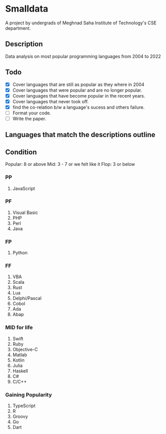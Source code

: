 # Smalldata
A project by undergrads of Meghnad Saha Institute of Technology's CSE department.


## Description 
Data analysis on most popular programming languages from 2004 to 2022

## Todo

- [x] Cover languages that are still as popular as they where in 2004
- [x] Cover languages that were popular and are no longer popular.
- [x] Cover languages that have become popular in the recent years.
- [x] Cover languages that never took off.
- [x] find the co-relation b/w a language's sucess and others failure.
- [ ] Format your code.
- [ ] Write the paper.

## Languages that match the descriptions outline

## Condition

Popular: 8 or above
Mid: 3 - 7 or we felt like it
Flop: 3 or below

### PP 
1. JavaScript

### PF
1. Visual Basic	
1. PHP
1. Perl
1. Java

### FP
1. Python

### FF
1. VBA
1. Scala
1. Rust
1. Lua
1. Delphi/Pascal
1. Cobol
1. Ada
1. Abap

### MID for life
1. Swift
1. Ruby
1. Objective-C
1. Matlab
1. Kotlin
1. Julia
1. Haskell
1. C#
1. C/C++

### Gaining Popularity
1. TypeScript
1. R
1. Groovy
1. Go
1. Dart